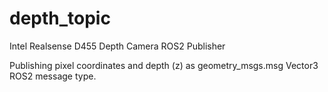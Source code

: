 # depth_topic
Intel Realsense D455 Depth Camera ROS2 Publisher




Publishing pixel coordinates and depth (z) as geometry_msgs.msg Vector3 ROS2 message type.

